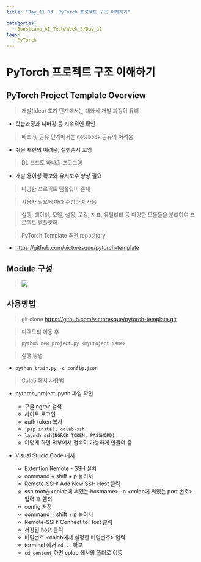 ```yaml
---
title: "Day_11 03. PyTorch 프로젝트 구조 이해하기"

categories:
  - Boostcamp_AI_Tech/Week_3/Day_11
tags:
  - PyTorch
--- 
```


# PyTorch 프로젝트 구조 이해하기

## PyTorch Project Template Overview

> 개발(Idea) 초기 단계에서는 대화식 개발 과정이 유리

- 학습과정과 디버깅 등 지속적인 확인

> 배포 및 공유 단계에서는 notebook 공유의 어려움

- 쉬운 재현의 어려움, 실행순서 꼬임

> DL 코드도 하나의 프로그램

- 개발 용이성 확보와 유지보수 향상 필요

> 다양한 프로젝트 템플릿이 존재

> 사용자 필요에 따라 수정하여 사용

> 실행, 데이터, 모델, 설정, 로깅, 지표, 유틸리티 등 다양한 모듈들을 분리하여 프로젝트 템플릿화

> PyTorch Template 추천 repository

- https://github.com/victoresque/pytorch-template

## Module 구성

> ![]({{site.url}}/assets/images/2021-08-17-11-34-28.png)

## 사용방법

> git clone https://github.com/victoresque/pytorch-template.git

> 디렉토리 이동 후

> `python new_project.py <MyProject Name>`

> 실행 방법

- `python train.py -c config.json`

> Colab 에서 사용법

- pytorch_project.ipynb 파일 확인

    - 구글 ngrok 검색
    - 사이트 로그인
    - auth token 복사
    - `!pip install colab-ssh`
    - `launch_ssh(NGROK_TOKEN, PASSWORD)`
    - 이렇게 하면 외부에서 접속이 가능하게 만들어 줌

- Visual Studio Code 에서
  
  - Extention Remote - SSH 설치
  - command + shift + p 눌러서
  - Remote-SSH: Add New SSH Host 클릭
  - ssh root@<colab에 써있는 hostname> -p <colab에 써있는 port 번호> 입력 후 엔터
  - config 저장
  - command + shift + p 눌러서
  - Remote-SSH: Connect to Host 클릭
  - 저장된 host 클릭
  - 비밀번호 <colab에서 설정한 비밀번호> 입력
  - terminal 에서 `cd ..` 하고
  - `cd content` 하면 colab 에서의 폴더로 이동